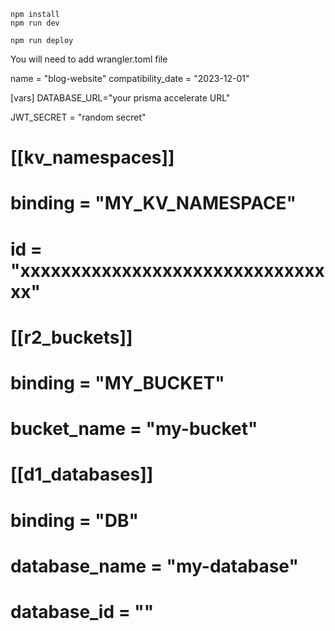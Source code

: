 ```
npm install
npm run dev
```

```
npm run deploy
```

You will need to add wrangler.toml file

name = "blog-website"
compatibility_date = "2023-12-01"

 [vars]
 DATABASE_URL="your prisma accelerate URL"

 JWT_SECRET = "random secret"

# [[kv_namespaces]]
# binding = "MY_KV_NAMESPACE"
# id = "xxxxxxxxxxxxxxxxxxxxxxxxxxxxxxxx"

# [[r2_buckets]]
# binding = "MY_BUCKET"
# bucket_name = "my-bucket"

# [[d1_databases]]
# binding = "DB"
# database_name = "my-database"
# database_id = ""
